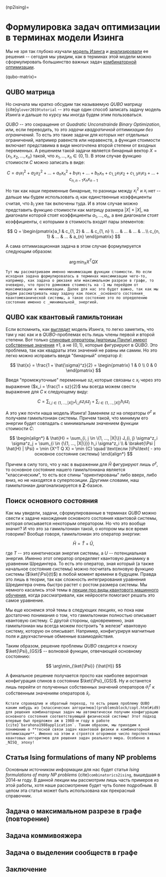 (np2ising)=

# Формулировка задач оптимизации в терминах модели Изинга

Мы не зря так глубоко изучали [модель Изинга](ising) и [анализировали](advising) ее решения -- сегодня мы увидим, как в терминах этой модели можно сформулировать большинство важных задач [комбинаторной оптимизации](copt).

(qubo-matrix)=
## QUBO матрица

Но сначала мы кратко обсудим так называемую _QUBO_ матрицу {cite}`glover2019tutorial` -- это еще один способ записать задачу модель Изинга и дальше по курсу мы иногда будем этим пользоваться.

_QUBO_ -- это сокращение от _Quadratic Unconstrainde Binary Optimization_, или, если переводить, то это _задачи квадратичной оптимизации без ограничений_. То есть это такие задачи для которых нет отдельных ограничений, например равенств или неравенств, а функция стоимости включает представима в виде многочлена второй степени от входных переменных. А решением такой задачи является бинарный вектор $X = \{x_1, x_2, ..., x_n\}$ такой, что $x_1, ..., x_n \in \{0, 1\}$. В этом случае функцию стоимости $C$ можно записать в виде:

$$
C = a_1 x_1^2 + a_2 x_2^2 + ... + a_n x_n^2 + b_1 x_1 + ... + b_n x_n + c_{1, 2} x_1 x_2 + c_{1, 3} x_1 x_3 + ... + c_{n, n - 1} x_n x_{n -1}
$$

Но так как наши переменные бинарные, то разницы между $x_i^2$ и $x_i$ нет -- дальше мы будем использовать $a_i$ как единственные коэффициенты считая, что $b_i$ уже так включены туда. И в этом случае можно представить функцию стоимости как матрицу размера $|X| \times |X|$, на диагонали которой стоят коэффициенты $a_1, ..., a_n$, а вне диагонали стоят коэффициенты, с которыми в стоимость входят пары элементов:

$$
Q = \begin{pmatrix}a_1 & c_{1, 2} & ... & c_{1, n} \\
... & ... & ... & ...\\
c_{n, 1} & ... & ... & a_{n}
\end{pmatrix}
$$

А сама оптимизационная задача в этом случае формулируется следующим образом:

$$
\arg\min_{X} {X^T Q X}
$$

```{note}
Тут мы рассматриваем именно минимизацию функции стоимости. Но если исходная задача формулировалась в терминах максимизации чего-то, например, как задача о рюкзаке или максимальном разрезе в графе, то очевидно, что просто домножив стоимость на -1 мы перейдем от максимизации к минимизации. Далее для нас это будет важно, так как мы будем рассматривать нашу задачу как поиск _основного состояния_ квантомеханической системы, а такое состояние это по определению состояние именно с _минимальной_ энергией.
```

## QUBO как квантовый гамильтониан

Если вспомнить, как [выглядит](../problemsblock/advising.html#id2) модель Изинга, то легко заметить, что там у нас как и в _QUBO_-проблемах есть лишь члены первой и второй степени. Вот только [спиновые операторы (матрицы Паули) имеют собственные значения](../qcblock/qubit.html#hat-sigma-z) $\pm 1$, а не $\{0, 1\}$, которые фигурируют в _QUBO_. Это проблема, так как квадраты этих значений не равны им самим. Но это легко можно исправить введя "бинарный" оператор $\hat{x}$:

$$
\hat{x} = \frac{1 + \hat{\sigma}^z}{2} = \begin{pmatrix} 1 & 0 \\ 0 & 0 \end{pmatrix}
$$

Введя "промежуточные" переменные $sz_i$ которые связаны с $x_i$ через это выражение ($x_i = \frac{1 + sz}{2}$ мы всегда можем свести выражение для $C$ к следующему виду:

$$
C = \sum_{i, j \in \{1, ..., |X|\}} J_{i, j} sz_i sz_j + \sum_{i \in {\{1, ..., |X|\}}} h_i sz_i
$$

А это уже почти наша модель Изинга! Заменяем $sz$ на операторы $\sigma^z$ и получаем гамильтониан системы. Причем такой, что минимум его энергии будет совпадать с минимальным значением функции стоимости $C$:

$$
\begin{align*}
& \hat{H} = \sum_{i, j \in \{1, ..., |X|\}} J_{i, j} \sigma^z_i \sigma^z_j + \sum_{i \in {\{1, ..., |X|\}}} h_i \sigma^z_i \\
& \braket{\Psi | \hat{H} | \Psi} = \min {X^T Q X} = \min {C} \quad \text{если }\Psi\text{ - это основное состояние системы}
\end{align*}
$$

Причем в силу того, что у нас в выражении для $\hat{H}$ фигурируют лишь $\sigma^z$, то основное состояние нашего гамильтониана является "классическим", то есть все спины "ориентированы" либо вверх, либо вниз, но не находятся в суперпозиции. Другими словами, наш гамильтониан диагонализируется в $\mathbf{Z}$-базисе.

## Поиск основного состояния

Как мы увидели, задачи, сформулированные в терминах _QUBO_ можно свести к задаче нахождения основного состояния квантовой системы, которая описывается некоторым оператором. Но что это вообще значит? И что это за гамильтониан такой, о котором мы все время говорим? Вообще говоря, гамильтониан это оператор энергии:

$$
\hat{H} = \hat{T} + \hat{U},
$$

где $T$ -- это кинетическая энергия системы, а $U$ -- потенциальная энергия. Именно этот оператор определяет квантовую динамику в уравнении Шредингера. То есть это оператор, зная который (а также начальное состояние системы) можно посчитать волновую функцию системы ($\ket{\Psi}(t)$) в любой момент времени в будущем. Правда это лишь в теории, так как сложность интегрирования уравнения Шредингера очень быстро растет с ростом размера системы. Мы немного касались этой темы в [лекции про виды квантового машинного обучения](../qmlkindsblock/qmlkinds.html#id3), когда рассматривали, как нейросети помогают решать это самое уравнение.

Мы еще коснемся этой темы в следующих лекциях, но пока нам достаточно понимания о том, что гамильтониан полностью описывает квантовую систему. С другой стороны, одновременно, зная гамильтониан мы всегда можем построить "в железе" квантовую систему, которую он описывает. Например, конфигурируя магнитные поля и двухчастичные обменные взаимодействия.

Таким образом, решение проблемы _QUBO_ сводится к поиску $\ket{\Psi}_{GS}$ -- волновой функции, отвечающей основному состоянию:

$$
\arg\min_{\ket{\Psi}} {\hat{H}}
$$

А финальное решение получается просто как наиболее вероятная конфигурация спинов в состоянии $\ket{\Psi}_{GS}$. Ну и останется лишь перейти от полученных собственных значений операторов $\sigma^z_i$ к собственным значениям операторов $\hat{x}_i$.

```{note}
Кстати справедлив и обратный переход, то есть решив проблему QUBO каким нибудь из [классических алгоритмов](problemsblock/copt.html#id9) для решения комбинаторных задач мы автоматически получим конфигурацию основного состояния соответствуеющей физической системы! Этот подход впервые был предложен аж в 1988-м году в работе {cite}`barahona1988application`. Таким образом, мы приходим к пониманию о **тесной связи задач квантовой физики и комбинаторной оптимизации**. Именно на этом и строятся огоромное число перспективных квантовых алгоритмов для решения задач реального мира. Особенно в _NISQ_ эпоху!
```

## Статья Ising formulations of many NP problems

Основным источником информации для нас будет статья _Ising formulations of many NP problems_ {cite}`combinatorics2ising`, вышедшая в 2014-м году. В данной лекции мы рассмотрим лишь часть примеров из этой работы, хотя наше рассмотрение будет чуть более подробным. В целом эта статья может быть использована как прекрасный справочник.

## Задача о максимальном разрезе в графе (повторение)

## Задача коммивояжера

## Задача о выделении сообществ в графе

## Заключение
